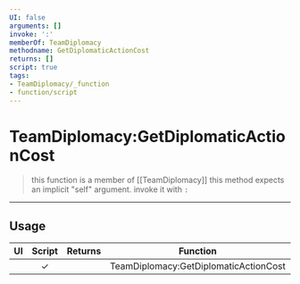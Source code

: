 ```yaml
---
UI: false
arguments: []
invoke: ':'
memberOf: TeamDiplomacy
methodname: GetDiplomaticActionCost
returns: []
script: true
tags:
- TeamDiplomacy/_function
- function/script
---
```

# TeamDiplomacy:GetDiplomaticActionCost
> this function is a member of [[TeamDiplomacy]]
> this method expects an implicit "self" argument. invoke it with `:`
-----
## Usage
|  UI | Script | Returns | Function | Arguments |
|:---:|:------:|-------:|:--------:|:---------|
| |✓||TeamDiplomacy:GetDiplomaticActionCost||
